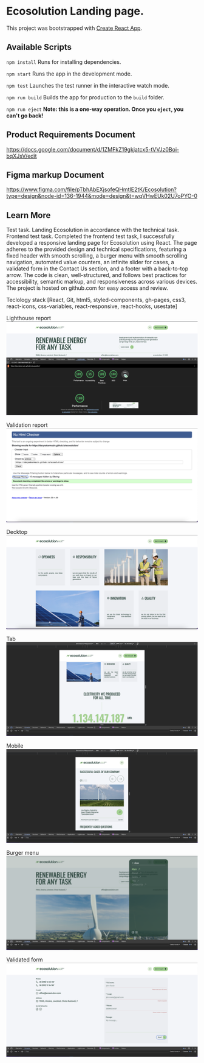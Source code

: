 # Ecosolution Landing page.

This project was bootstrapped with [Create React App](https://github.com/facebook/create-react-app).

## Available Scripts

`npm install`
Runs  for installing dependencies.

`npm start`
Runs the app in the development mode.

`npm test`
Launches the test runner in the interactive watch mode.

`npm run build`
Builds the app for production to the `build` folder.

`npm run eject`
**Note: this is a one-way operation. Once you `eject`, you can't go back!**


## Product Requirements Document
https://docs.google.com/document/d/1ZMFkZ19gkjatcx5-tVVJz0Boi-bqXJsV/edit

## Figma markup Document
https://www.figma.com/file/pTbhAbEXjsofeQHmtIE2tK/Ecosolution?type=design&node-id=136-1944&mode=design&t=wqVHwEUk02U7oPYO-0

## Learn More
Test task. Landing Ecosolution in accordance with the technical task. Frontend test task. Completed the frontend test task, I successfully developed a responsive landing page for Ecosolution using React. The page adheres to the provided design and technical specifications, featuring a fixed header with smooth scrolling, a burger menu with smooth scrolling navigation, automated value counters, an infinite slider for cases, a validated form in the Contact Us section, and a footer with a back-to-top arrow. The code is clean, well-structured, and follows best practices for accessibility, semantic markup, and responsiveness across various devices. The project is hosted on github.com for easy access and review.

Teclology stack [React, Git, html5, styled-components, gh-pages, css3, react-icons, css-variables, react-responsive, react-hooks, usestate]

Lighthouse report
![Lighthouse report](https://github.com/darynakarmazin/ecosolution/raw/main/src/img/img-1.png)

Validation report
![Lighthouse report](https://github.com/darynakarmazin/ecosolution/raw/main/src/img/img-2.png)

Decktop
![Validation report](https://github.com/darynakarmazin/ecosolution/raw/main/src/img/img-3.png)

Tab
![Tab page](https://github.com/darynakarmazin/ecosolution/raw/main/src/img/img-4.png)

Mobile
![Mobile page](https://github.com/darynakarmazin/ecosolution/raw/main/src/img/img-5.png)

Burger menu
![Burger menu](https://github.com/darynakarmazin/ecosolution/raw/main/src/img/img-6.png)

Validated form
![Validated form](https://github.com/darynakarmazin/ecosolution/raw/main/src/img/img-7.png)
